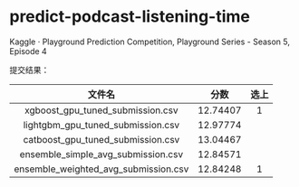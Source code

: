 # predict-podcast-listening-time

Kaggle · Playground Prediction Competition, Playground Series - Season 5, Episode 4

提交结果：

|                文件名                |   分数   | 选上 |
| :----------------------------------: | :------: | :--: |
|   xgboost_gpu_tuned_submission.csv   | 12.74407 |  1  |
|  lightgbm_gpu_tuned_submission.csv  | 12.97774 |      |
|  catboost_gpu_tuned_submission.csv  | 13.04467 |      |
|  ensemble_simple_avg_submission.csv  | 12.84571 |      |
| ensemble_weighted_avg_submission.csv | 12.84248 |  1  |
